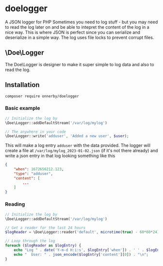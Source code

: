 # doelogger
A JSON logger for PHP
Sometimes you need to log stuff - but you may need to read the log later on and be able to intepret the content of the log in a nice way. This is where JSON is perfect since you can serialize and deserialize in a simple way.
The log uses file locks to prevent corrupt files.

## \Doe\Logger
The Doe\Logger is designer to make it super simple to log data and also to read the log.

## Installation
```
composer require onnerby/doelogger
```

### Basic example

```php
// Initialize the log by
\Doe\Logger::addDefaultStream('/var/log/mylog')

// The anywhere in your code
\Doe\Logger::write('adduser', 'Added a new user', $user);

```
This will make a log entry `adduser` with the data provided.
The logger will create a file at `/var/log/mylog_2023-01-02.json` (if it's not there already) and write a json entry in that log looking something like this
```json
{
	"when": 1672656212.123,
	"type": "adduser",
	"content": [
		...
	]
}
```

### Reading

```php
// Initialize the log by
\Doe\Logger::addDefaultStream('/var/log/mylog')

// Get a reader for the last 24 hours
$logReader = \Doe\Logger::reader('default', microtime(true) - 60*60*24);

// Loop through the log
foreach ($logReader as $logEntry) {
	echo "Log " . date('Y-m-d H:i:s', $logEntry['when']) . ' ' . $logEntry['type'] . "\n";
	echo "  User: " . json_encode($logEntry['content'][0]) . "\n";
}

```
